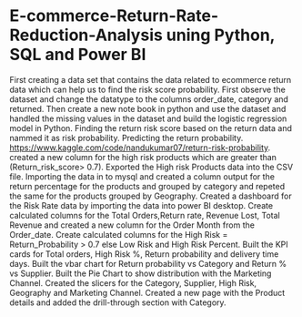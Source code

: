 # E-commerce-Return-Rate-Reduction-Analysis uning Python, SQL and Power BI
First creating a data set that contains the data related to ecommerce return data which can help us to find the risk score probability.
First observe the dataset and change the datatype to the columns order_date, category and returned.
Then create a new note book in python and use the dataset and handled the missing values in the dataset and build the logistic regression model in Python.
Finding the return risk score based on the return data and nammed it as risk probability.
Predicting the return probability.
https://www.kaggle.com/code/nandukumar07/return-risk-probability.
created a new column for the high risk products which are greater than (Return_risk_score> 0.7).
Exported the High risk Products data into the CSV file.
Importing the data in to mysql and created a column output for the return percentage for the products and grouped by category and repeted the same for the products grouped by Geography.
Created a dashboard for the Risk Rate data by importing the data into power BI desktop.
Create calculated columns for the Total Orders,Return rate, Revenue Lost, Total Revenue and created a new column for the Order Month from the Order_date.
Create calculated columns for the High Risk = Return_Probability > 0.7 else Low Risk and High Risk Percent.
Built the KPI cards for Total orders, High Risk %, Return probability and delivery time days.
Built the vbar chart for Return probability vs Category and Return % vs Supplier.
Built the Pie Chart to show distribution with the Marketing Channel.
Created the slicers for the Category, Supplier, High Risk, Geography and Marketing Channel.
Created a new page with the Product details and added the drill-through section with Category.
